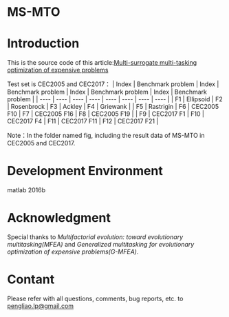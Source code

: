 # MS-MTO
# Introduction
This is the source code of this article:[Multi-surrogate multi-tasking optimization of expensive problems](https://www.sciencedirect.com/science/article/abs/pii/S0950705120304536) 

Test set is CEC2005 and CEC2017：
| Index | Benchmark problem | Index | Benchmark problem | Index | Benchmark problem | Index | Benchmark problem |
| ---- | ---- | ---- | ---- | ---- | ---- | ---- | ---- |
| F1 | Ellipsoid | F2 | Rosenbrock | F3 | Ackley | F4 | Griewank  |
| F5 | Rastrigin | F6 | CEC2005 F10 | F7 | CEC2005 F16 | F8 | CEC2005 F19 |
| F9 | CEC2017 F1 | F10 | CEC2017 F4 | F11 | CEC2017 F11 | F12 | CEC2017 F21 |

Note：In the folder named fig, including the result data of MS-MTO in CEC2005 and CEC2017. 
# Development Environment
matlab 2016b
# Acknowledgment
Special thanks to *Multifactorial evolution: toward evolutionary multitasking(MFEA)* and *Generalized multitasking for evolutionary 
optimization of expensive problems(G-MFEA)*.
# Contant
Please refer with all questions, comments, bug reports, etc. to pengliao.lp@gmail.com
